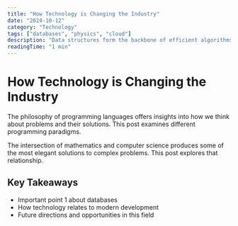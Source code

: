 ```yaml
---
title: "How Technology is Changing the Industry"
date: "2024-10-12"
category: "Technology"
tags: ["databases", "physics", "cloud"]
description: "Data structures form the backbone of efficient algorithms. Understanding when to use different structures can dramatical..."
readingTime: "1 min"
---
```


# How Technology is Changing the Industry

The philosophy of programming languages offers insights into how we think about problems and their solutions. This post examines different programming paradigms.

The intersection of mathematics and computer science produces some of the most elegant solutions to complex problems. This post explores that relationship.

## Key Takeaways

- Important point 1 about databases
- How technology relates to modern development
- Future directions and opportunities in this field
